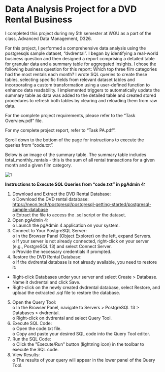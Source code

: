 # Data Analysis Project for a DVD Rental Business

I completed this project during my 5th semester at WGU as a part of the class, Advanced Data Management, D326.

For this project, I performed a comprehensive data analysis using the postgresqls sample dataset, “dvdrental”. I began by identifying a real-world business question and then designed a report comprising a detailed table for granular data and a summary table for aggregated insights. I chose the following business question for this report:  Which top three film categories had the most rentals each month? I wrote SQL queries to create these tables, selecting specific fields from relevant dataset tables and incorporating a custom transformation using a user-defined function to enhance data readability. I implemented triggers to automatically update the summary table as data was added to the detailed table and created stored procedures to refresh both tables by clearing and reloading them from raw data. 

For the complete project requirements, please refer to the “Task Overview.pdf” file.  

For my complete project report, refer to “Task PA.pdf”.

Scroll down to the bottom of the page for instructions to execute the queries from “code.txt”.

Below is an image of the summary table. The summary table includes total_monthly_rentals - this is the sum of all rental transactions for a given month and a given film category.

![1](https://github.com/user-attachments/assets/107cab2a-fa08-44f5-90be-c7ad272f8c67)

<strong>Instructions to Execute SQL Queries from “code.txt” in pgAdmin 4:</strong>

1.	Download and Extract the DVD Rental Database:<br>
o	Download the DVD rental database: https://neon.tech/postgresql/postgresql-getting-started/postgresql-sample-database<br>
o	Extract the file to access the .sql script or the dataset.<br>
2.	Open pgAdmin 4:<br>
o	Launch the pgAdmin 4 application on your system.<br>
3.	Connect to Your PostgreSQL Server:<br>
o	In the Browser Panel (Object Explorer) on the left, expand Servers.<br>
o	If your server is not already connected, right-click on your server (e.g., PostgreSQL 13) and select Connect Server.<br>
o	Provide the necessary credentials if prompted.<br>
4.	Restore the DVD Rental Database:<br>
o	If the dvdrental database is not already available, you need to restore it:<br>
- Right-click Databases under your server and select Create > Database. Name it dvdrental and click Save.<br>
- Right-click on the newly created dvdrental database, select Restore, and upload the extracted .sql file to restore the database.<br>
5.	Open the Query Tool:<br>
o	In the Browser Panel, navigate to Servers > PostgreSQL 13 > Databases > dvdrental.<br>
o	Right-click on dvdrental and select Query Tool.<br>
6.	Execute SQL Code:<br>
o	Open the code.txt file.<br>
o	Copy and paste your desired SQL code into the Query Tool editor.<br>
7.	Run the SQL Code:<br>
o	Click the "Execute/Run" button (lightning icon) in the toolbar to execute the SQL code.<br>
8.	View Results:<br>
o	The results of your query will appear in the lower panel of the Query Tool.<br>


